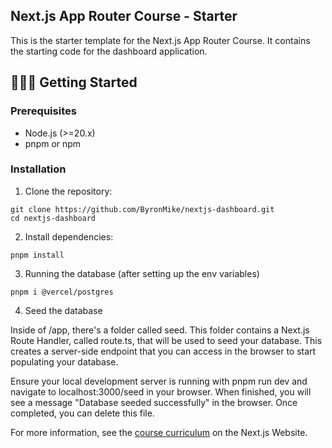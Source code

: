 ## Next.js App Router Course - Starter

This is the starter template for the Next.js App Router Course. It contains the starting code for the dashboard application.

## 👨🏻‍💻 Getting Started

### Prerequisites

- Node.js (>=20.x)
- pnpm or npm

### Installation

1. Clone the repository:

```
git clone https://github.com/ByronMike/nextjs-dashboard.git
cd nextjs-dashboard
```

2. Install dependencies:

```
pnpm install
```

3. Running the database (after setting up the env variables)

```
pnpm i @vercel/postgres
```

4. Seed the database

Inside of /app, there's a folder called seed. This folder contains a Next.js Route Handler, called route.ts, that will be used to seed your database. This creates a server-side endpoint that you can access in the browser to start populating your database.

Ensure your local development server is running with pnpm run dev and navigate to localhost:3000/seed in your browser. When finished, you will see a message "Database seeded successfully" in the browser. Once completed, you can delete this file.

For more information, see the [course curriculum](https://nextjs.org/learn) on the Next.js Website.
